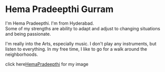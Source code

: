 # Hema Pradeepthi Gurram
I'm Hema Pradeepthi. I'm from Hyderabad.<br> Some of my strengths are ability to adapt and adjust to changing situations and being passionate.

I'm really into the Arts, especially music. I don't play any instruments, but listen to everything. In my free time, I like to go for a walk around the neighborhoods.

click here[HemaPradeepthi](HemaImage.jpg) for my image
